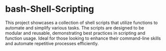 # bash-Shell-Scripting
This project showcases a collection of shell scripts that utilize functions to automate and simplify various tasks. The scripts are designed to be modular and reusable, demonstrating best practices in scripting and function usage. Ideal for those looking to enhance their command-line skills and automate repetitive processes efficiently.
